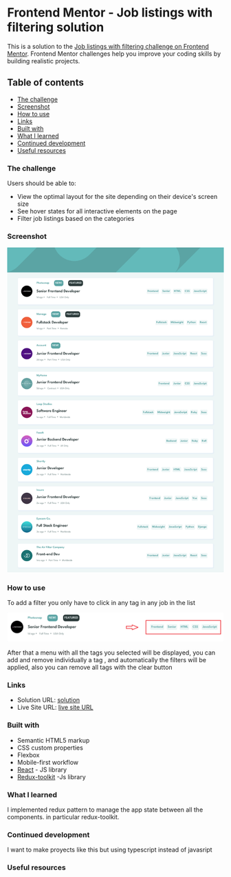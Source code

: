 # Frontend Mentor - Job listings with filtering solution

This is a solution to the [Job listings with filtering challenge on Frontend Mentor](https://www.frontendmentor.io/challenges/job-listings-with-filtering-ivstIPCt). Frontend Mentor challenges help you improve your coding skills by building realistic projects. 

## Table of contents

  - [The challenge](#the-challenge)
  - [Screenshot](#screenshot)
  - [How to use](#how-to-use)
  - [Links](#links)
  - [Built with](#built-with)
  - [What I learned](#what-i-learned)
  - [Continued development](#continued-development)
  - [Useful resources](#useful-resources)




### The challenge

Users should be able to:

- View the optimal layout for the site depending on their device's screen size
- See hover states for all interactive elements on the page
- Filter job listings based on the categories

### Screenshot

![proyectImage](./public/images/proyect-screenshot.png)

### How to use

To add a filter you only have to click in any tag in any job in the list

![addFilter](./public/images/job-tag-image.png)

After that a menu with all the tags you selected will be displayed,
you can add and remove individually a tag , and automatically the filters 
will be applied, also you can remove all tags with the clear button 



### Links

- Solution URL: [solution](https://github.com/Elmomero/filters-jobs-app)
- Live Site URL: [live site URL](https://your-live-site-url.com)


### Built with

- Semantic HTML5 markup
- CSS custom properties
- Flexbox
- Mobile-first workflow
- [React](https://reactjs.org/) - JS library
- [Redux-toolkit](https://redux-toolkit.js.org/) -Js library


### What I learned

I implemented redux pattern to manage the app state between all the components.
in particular redux-toolkit. 



### Continued development

I want to make proyects like this but using typescript instead of javasript 
### Useful resources

